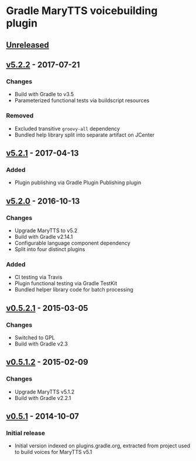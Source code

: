 Gradle MaryTTS voicebuilding plugin
===================================

[Unreleased]
------------

[v5.2.2] - 2017-07-21
---------------------

### Changes

- Build with Gradle to v3.5
- Parameterized functional tests via buildscript resources

### Removed

- Excluded transitive `groovy-all` dependency
- Bundled help library split into separate artifact on JCenter

[v5.2.1] - 2017-04-13
---------------------

### Added

- Plugin publishing via Gradle Plugin Publishing plugin

[v5.2.0] - 2016-10-13
---------------------

### Changes

- Upgrade MaryTTS to v5.2
- Build with Gradle v2.14.1
- Configurable language component dependency
- Split into four distinct plugins

### Added

- CI testing via Travis
- Plugin functional testing via Gradle TestKit
- Bundled helper library code for batch processing

[v0.5.2.1] - 2015-03-05
-----------------------

### Changes

- Switched to GPL
- Build with Gradle v2.3

[v0.5.1.2] - 2015-02-09
-----------------------

### Changes

- Upgrade MaryTTS v5.1.2
- Build with Gradle v2.2.1

[v0.5.1] - 2014-10-07
---------------------

### Initial release

- Initial version indexed on plugins.gradle.org, extracted from project used to build voices for MaryTTS v5.1

[Unreleased]: https://github.com/marytts/gradle-marytts-voicebuilding-plugin/compare/v5.2.2...HEAD
[v5.2.2]: https://github.com/marytts/gradle-marytts-voicebuilding-plugin/releases/tag/v5.2.2
[v5.2.1]: https://github.com/marytts/gradle-marytts-voicebuilding-plugin/releases/tag/v5.2.1
[v5.2.0]: https://github.com/marytts/gradle-marytts-voicebuilding-plugin/releases/tag/v5.2.0
[v0.5.2.1]: https://github.com/marytts/gradle-marytts-voicebuilding-plugin/releases/tag/v0.5.2.1
[v0.5.1.2]: https://github.com/marytts/gradle-marytts-voicebuilding-plugin/releases/tag/v0.5.1.2
[v0.5.1]: https://github.com/marytts/gradle-marytts-voicebuilding-plugin/releases/tag/v0.5.1
